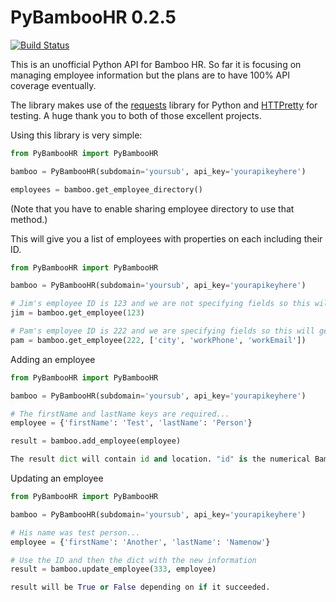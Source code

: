 # PyBambooHR 0.2.5

[![Build Status](https://secure.travis-ci.org/smeggingsmegger/PyBambooHR.png)](https://travis-ci.org/smeggingsmegger/PyBambooHR)

This is an unofficial Python API for Bamboo HR. So far it is focusing on managing employee information but the plans are to have 100% API coverage eventually.

The library makes use of the [requests](http://docs.python-requests.org/en/latest/) library for Python and [HTTPretty](https://github.com/gabrielfalcao/HTTPretty) for testing. A huge thank you to both of those excellent projects.

Using this library is very simple:

```python
from PyBambooHR import PyBambooHR

bamboo = PyBambooHR(subdomain='yoursub', api_key='yourapikeyhere')

employees = bamboo.get_employee_directory()
```

(Note that you have to enable sharing employee directory to use that method.)

This will give you a list of employees with properties on each including their ID.


```python
from PyBambooHR import PyBambooHR

bamboo = PyBambooHR(subdomain='yoursub', api_key='yourapikeyhere')

# Jim's employee ID is 123 and we are not specifying fields so this will get all of them.
jim = bamboo.get_employee(123)

# Pam's employee ID is 222 and we are specifying fields so this will get only the ones we request.
pam = bamboo.get_employee(222, ['city', 'workPhone', 'workEmail'])

```

Adding an employee

```python
from PyBambooHR import PyBambooHR

bamboo = PyBambooHR(subdomain='yoursub', api_key='yourapikeyhere')

# The firstName and lastName keys are required...
employee = {'firstName': 'Test', 'lastName': 'Person'}

result = bamboo.add_employee(employee)

The result dict will contain id and location. "id" is the numerical BambooHR employee ID. Location is a link to that employee.

```

Updating an employee

```python
from PyBambooHR import PyBambooHR

bamboo = PyBambooHR(subdomain='yoursub', api_key='yourapikeyhere')

# His name was test person...
employee = {'firstName': 'Another', 'lastName': 'Namenow'}

# Use the ID and then the dict with the new information
result = bamboo.update_employee(333, employee)

result will be True or False depending on if it succeeded.

```
